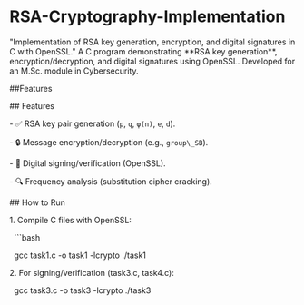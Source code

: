 # RSA-Cryptography-Implementation

"Implementation of RSA key generation, encryption, and digital signatures in C with OpenSSL."
A C program demonstrating \*\*RSA key generation\*\*, encryption/decryption, and digital signatures using OpenSSL. Developed for an M.Sc. module in Cybersecurity.



\##Features

\## Features

\- ✅ RSA key pair generation (`p`, `q`, `φ(n)`, `e`, `d`).

\- 🔒 Message encryption/decryption (e.g., `group\_SB`).

\- 📜 Digital signing/verification (OpenSSL).

\- 🔍 Frequency analysis (substitution cipher cracking).



\## How to Run

1\. Compile C files with OpenSSL:

&nbsp;  ```bash

&nbsp;  gcc task1.c -o task1 -lcrypto ./task1

2\. For signing/verification (task3.c, task4.c):

&nbsp;	gcc task3.c -o task3 -lcrypto ./task3


